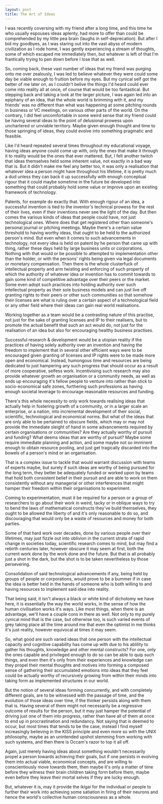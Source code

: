 ```yaml
---
layout: post
title: The Art of Ideas
---
```

I was recently coversing with my friend after a long time, and this time he who usually espouses ideas aplenty, had more
to offer than could be comprehended by my little pea brain (laughs in self-deprecation).
But after I bid my goodbyes, as I was staring out into the vast abyss of modern civilization as I rode home, I was gently experiencing 
a stream of thoughts, some of which escaped me immediately then, but whatever is left of that I'm frantically trying to pen down before I lose that as well.

So, coming back, these vast number of ideas that my friend was purging onto me over zealously, I was led to believe whatever they were 
could some day be viable enough to fruition before my eyes. But my cynical self got the better of me later on, as I couldn't belive 
the things I'd heard could ever come into reality all at once, of course that would be too fantastical.
But stepping back and taking a look at the larger picture, I was again led into an epiphany of an idea, that the whole world is brimming with it,
and my friends' was no different than what was happening at some pitching rounds in business or VC meetings, on various other parts of the world. On the contrary, I did feel uncomfortable in some weird sense that my friend could be having several ideas to the point of delusional prowess upon unchartered or unviable territory. Maybe given enough thought and time to those springing of ideas, they could evolve into something pragmatic and feasible.

Like I'd heard repeated several times throughout my educational voyage, having ideas anyone could come up with, only the ones that make it 
through it to reality would be the ones that ever mattered. But, I felt another twitch that ideas themselves held some inherent value, not exactly in a bad way that is. But it didn't make me feel any better too, it was only a realisation that whatever idea a person might have throughout his lifetime, it is pretty much a dud unless they can back it up successfully with enough conceptual rigour that it could maybe sometime in the future be developed into something that could probably hold some value or improve upon an existing framework of technology. 

Patents, for example do exactly that. With enough rigour of an idea, a successful invention is tied to the inventor's technical prowess for the rest of their lives, even if their inventions never see the light of the day.
But then comes the various kinds of ideas that people could have, not just technological ones. 
Where does that get registered other than someone's personal journal or pitching meetings. Maybe there's a certain value threshold to having worthy ideas,
that ought to be held to the authorized person's mind. But even when it comes to such advancements in technology, not every idea is held on patent by he person 
that came up with thing, rather these days held by large business units or corporations. Nothing with that would or be possible to attempted to implementation
other than the holder, or with the persons' rights being given via legal documents or monetary compensation. Then there is the whole clusterfuck of intellectual property and
arm twisting and enforcing of such property of which the authority of whatever idea or invention has to commit towards to gain some kind of competitive advantage
over their peers or the market. Some even adopt such practices into holding authority over such intellectual property as their sole business models and can just live off granting
rights to their peers or other such communities so that somehow their licenses are what is ruling over a certain aspect of a technological field or any other field where their ideas
can gain real world realisations. 

Working together as a team would be a contrasting nature of this practise, not just for the sake of granting licenses and IP to their realisers, but to promote
the actual benefit that such an act would do, not just for the realisation of an idea but also for encouraging healthy business practises.

Successful research & development would be a utopian reality if the practices of having solely authority over an invention and having the freedom to implement that in several other efficient ways were to be encouraged given granting of licenses and IP rights were to be made more open and economical. Instead, humongous time and resources are being dedicated to just hampering any such progress that should occur as a result of more cooperative, selfess work. Incentivising such research may also provide whatever growth an organisation or a community needs, as well as ends up encouraging it's fellow people to venture into rather than stick to socio-economical safe zones, furthering such professions as having enough societal leverage to encourage reasonable resources and funding.

There's this whole necessity to only work towards realising ideas that actually help in fostering growth of a community, or in a larger scale an enterprise, or a nation, into 
incremental development of their social, scientific, technological and economical norms. But what of the ideas that are only able to be pertained to obscure fields, which may or may not provide 
the immediate sleight of hand in some advancements required by certain organisations or communities? Are they actually worthy of pursuit and funding? What deems ideas that are worthy of pursuit? Maybe some require immediate
planning and action, and some maybe not so imminent enough to obtain resource pooling, and just get tragically discarded into the bowels of a person's mind or an organisation. 

That is a complex issue to tackle that would warrant discussion with teams of experts maybe, but surely if such ideas are worthy of being pursued for the long term, they better be adequately funded or worked upon by teams that hold both consistent belief in their pursuit and are able to 
work on them consistently without any managerial or other interferences that might hamper their freedom within their organisations to experiment.

Coming to experimentation, must it be required for a person or a group of researchers to go about their work in weird, tacky or in oblique ways to try to bend the laws of mathematical constructs they've build themselves, they ought to be allowed the liberty of and it's only reasonable to do so, and discouraging that would only be a waste of resources and money for both parties.

Some of that hard work over decades, done by various people over their lifetimes, may just fizzle out into oblivion in the current strata of rapid change in societies today,
scientific research comes to mind, but may find a rebirth centuries later, however obscure it may seem at first, both the current work done by the work done and the future. But that is all probably just
a shot in the dark, but the shot is to be taken nevertheless by those persevering.

Consolidation of said technological advancements if any, being held by groups of people or corporations, would prove to be a bummer if in case the idea is better 
held in the hands of someone who is both willing to and having resources to implement said idea into reality.

That being said, it isn't always a black or white kind of dichotomy we have here, it is essentially the way the world works, in the sense of how the human civilisation 
works it's ways. Like most things, when there is an advantage, we'll have a couple cons in there as well. Not only to my purely cynical mind that is the case, but 
otherwise too, is such varied events of grey taking place all the time around me that even the optimist in me thinks it's just reality, however equivocal at times it may seem.

So, what good are such varied ideas that one person with the intellectual capacity and cognitive capability has come up with due to his ablility to gather his thoughts,
knowledge and other mental constructs? For one, only the ones capable and privileged enough to do so can be able to quip such things, and even then it's only from their 
experiences and knowledge can they propel their mental thoughts and motives into forming a composed sense of gathering their accumulated emotions into ideas that they feel 
could be actually worthy of recursively growing from within their minds into taking form as implemented structures in our world.

But the notion of several ideas forming concurrently, and with completely different goals, are to be witnessed with the passage of time, and the evolution of those ideas
over time, if the thinker persists along with them that is. Having several of them might not necessarily be a regressive outcome of results for the person,
but it may just hamper the potential of driving just one of them into progress, rather than have all of them at once to end up in procrastination and redundancy.
Not saying that is deemed to occur, but most times that tends to be the case, instead I find myself increasingly believing in the KISS principle and even more so with the UNIX philosophy,
maybe as an unintended upshot stemming from working with such systems, and then there is Occam's razor to top it all off.

Again, just merely having ideas about something wouldn't necessarily propel a person towards achieving their goals, but if one persists in evolving them into
actual viable, economical concepts, and are willing to conscientiously move towards them, then maybe it's only a matter of time before they witness their brain children taking form before them, maybe even before they leave their mortal selves if they are lucky enough.

But, whatever it is, may it provide the ikigai for the individual or people to further their work into achieving some satiation in firing of their neurons and hence the world's collective human consciousness as a whole.
